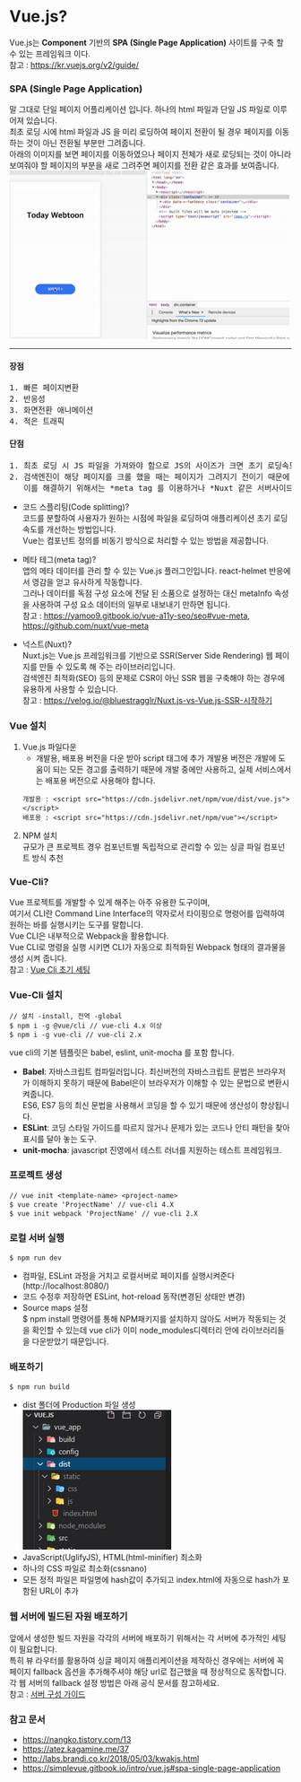 # Vue.js?
Vue.js는 **Component** 기반의 **SPA (Single Page Application)** 사이트를 구축 할 수 있는 프레임워크 이다.   
참고 : <https://kr.vuejs.org/v2/guide/>

### SPA (Single Page Application)
말 그대로 단일 페이지 어플리케이션 입니다. 하나의 html 파일과 단일 JS 파일로 이루어져 있습니다.   
최초 로딩 시에 html 파일과 JS 을 미리 로딩하여 페이지 전환이 될 경우 페이지를 이동하는 것이 아닌 전환될 부분만 그려줍니다.     
아래의 이미지를 보면 페이지를 이동하였으나 페이지 전체가 새로 로딩되는 것이 아니라 보여줘야 할 페이지의 부분을 새로 그려주면 페이지를 전환 같은 효과를 보여줍니다.          
<img src="./webtoon.gif" width="500px" height="300px"></img> 
* * *
#### 장점
<pre>
1. 빠른 페이지변환
2. 반응성
3. 화면전환 애니메이션
4. 적은 트래픽
</pre>
#### 단점
<pre>
1. 최초 로딩 시 JS 파일을 가져와야 함으로 JS의 사이즈가 크면 초기 로딩속도 느려짐 이를 해결하기 위해 *코드스클리팅(code-splitting) 사용
2. 검색엔진이 해당 페이지를 크롤 했을 때는 페이지가 그려지기 전이기 때문에 텅 빈 div 태그만 노출됩니다.    
   이를 해결하기 위해서는 *meta tag 를 이용하거나 *Nuxt 같은 서버사이드 렌더링 프레임워크를 이용해야 합니다.   
</pre>

* 코드 스플리팅(Code splitting)?     
코드를 분할하여 사용자가 원하는 시점에 파일을 로딩하여 애플리케이션 초기 로딩 속도를 개선하는 방법입니다.    
Vue는 컴포넌트 정의를 비동기 방식으로 처리할 수 있는 방법을 제공합니다.

* 메타 테그(meta tag)?    
앱의 메타 데이터를 관리 할 수 있는 Vue.js 플러그인입니다. react-helmet 반응에서 영감을 얻고 유사하게 작동합니다.     
그러나 데이터를 독점 구성 요소에 전달 된 소품으로 설정하는 대신 metaInfo 속성을 사용하여 구성 요소 데이터의 일부로 내보내기 만하면 됩니다.          
참고 : <https://yamoo9.gitbook.io/vue-a11y-seo/seo#vue-meta>, <https://github.com/nuxt/vue-meta>

* 넉스트(Nuxt)?     
Nuxt.js는 Vue.js 프레임워크를 기반으로 SSR(Server Side Rendering) 웹 페이지를 만들 수 있도록 해 주는 라이브러리입니다.     
검색엔진 최적화(SEO) 등의 문제로 CSR이 아닌 SSR 웹을 구축해야 하는 경우에 유용하게 사용할 수 있습니다.     
참고 : <https://velog.io/@bluestragglr/Nuxt.js-vs-Vue.js-SSR-시작하기>

### Vue 설치
1. Vue.js 파일다운 
   * 개발용, 배포용 버전을 다운 받아 script 태그에 추가
   개발용 버전은 개발에 도움이 되는 모든 경고를 출력하기 때문에 개발 중에만 사용하고, 실제 서비스에서는 배포용 버전으로 사용해야 합니다.      
   ```
   개발용 : <script src="https://cdn.jsdelivr.net/npm/vue/dist/vue.js"></script>
   배포용 : <script src="https://cdn.jsdelivr.net/npm/vue"></script>
   ```  
3. NPM 설치   
규모가 큰 프로젝트 경우 컴포넌트별 독립적으로 관리할 수 있는 싱글 파일 컴포넌트 방식 추천

### Vue-Cli?   
Vue 프로젝트를 개발할 수 있게 해주는 아주 유용한 도구이며,   
여기서 CLI란 Command Line Interface의 약자로서 타이핑으로 명령어를 입력하여 원하는 바를 실행시키는 도구를 말합니다.      
Vue CLI은 내부적으로 Webpack을 활용합니다.   
Vue CLI로 명령을 실행 시키면 CLI가 자동으로 최적화된 Webpack 형태의 결과물을 생성 시켜 줍니다.  
참고 : [Vue Cli 초기 세팅](https://velog.io/@recordboy/Vue-Cli-%EC%B4%88%EA%B8%B0-%EC%84%B8%ED%8C%85)   

### Vue-Cli 설치
```
// 설치 -install, 전역 -global
$ npm i -g @vue/cli // vue-cli 4.x 이상   
$ npm i -g vue-cli // vue-cli 2.x

```
vue cli의 기본 템플릿은 babel, eslint, unit-mocha 를 포함 합니다.

* **Babel**: 자바스크립트 컴파일러입니다. 최신버전의 자바스크립트 문법은 브라우저가 이해하지 못하기 때문에 Babel은이 브라우저가 이해할 수 있는 문법으로 변환시켜줍니다.   
         ES6, ES7 등의 최신 문법을 사용해서 코딩을 할 수 있기 때문에 생산성이 향상됩니다.
* **ESLint**: 코딩 스타일 가이드를 따르지 않거나 문제가 있는 코드나 안티 패턴을 찾아 표시를 달아 놓는 도구.    
* **unit-mocha**: javascript 진영에서 테스트 러너를 지원하는 테스트 프레임워크.

### 프로젝트 생성
```
// vue init <template-name> <project-name>   
$ vue create 'ProjectName' // vue-cli 4.X   
$ vue init webpack 'ProjectName' // vue-cli 2.X   
```

### 로컬 서버 실행
```
$ npm run dev
```
* 컴파일, ESLint 과정을 거치고 로컬서버로 페이지를 실행시켜준다(http://localhost:8080/)
* 코드 수정후 저장하면 ESLint, hot-reload 동작(변경된 상태만 변경)
* Source maps 설정     
$ npm install 명령어를 통해 NPM패키지를 설치하지 않아도 서버가 작동되는 것을 확인할 수 있는데 vue cli가 이미 node_modules디렉터리 안에 라이브러리들을 다운받았기 때문입니다.   
   
### 배포하기
```
$ npm run build
```
* dist 폴더에 Production 파일 생성   
<img src="./vue_build.jpg" width="265px" height="249px"></img>   
* JavaScript(UglifyJS), HTML(html-minifier) 최소화
* 하나의 CSS 파일로 최소화(cssnano)
* 모든 정적 파일은 파일명에 hash값이 추가되고 index.html에 자동으로 hash가 포함된 URL이 추가   

### 웹 서버에 빌드된 자원 배포하기   
앞에서 생성한 빌드 자원을 각각의 서버에 배포하기 위해서는 각 서버에 추가적인 세팅이 필요합니다.   
특히 뷰 라우터를 활용하여 싱글 페이지 애플리케이션을 제작하신 경우에는 서버에 꼭 페이지 fallback 옵션을 추가해주셔야 해당 url로 접근했을 때 정상적으로 동작합니다.   
각 웹 서버의 fallback 설정 방법은 아래 공식 문서를 참고하세요.   
참고 : [서버 구성 가이드](https://router.vuejs.org/guide/essentials/history-mode.html#example-server-configurations)


### 참고 문서 
- <https://nangko.tistory.com/13>    
- <https://atez.kagamine.me/37>   
- <http://labs.brandi.co.kr/2018/05/03/kwakjs.html>   
- <https://simplevue.gitbook.io/intro/vue.js#spa-single-page-application>   
